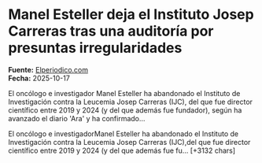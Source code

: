 # Manel Esteller deja el Instituto Josep Carreras tras una auditoría por presuntas irregularidades

**Fuente:** [Elperiodico.com](https://www.elperiodico.com/es/sanidad/20251017/manel-esteller-deja-instituto-josep-carreras-presuntas-irregularidades-auditoria-122729192)  
**Fecha:** 2025-10-17

El oncólogo e investigador Manel Esteller ha abandonado el Instituto de Investigación contra la Leucemia Josep Carreras (IJC), del que fue director científico entre 2019 y 2024 (y del que además fue fundador), según ha avanzado el diario 'Ara' y ha confirmado…

El oncólogo e investigadorManel Esteller ha abandonado el Instituto de Investigación contra la Leucemia Josep Carreras (IJC),del que fue director científico entre 2019 y 2024 (y del que además fue fu… [+3132 chars]
